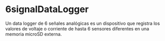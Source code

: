 # 6signalDataLogger
Un data logger de 6 señales analógicas es un dispositivo que registra los valores de voltaje o corriente de hasta 6 sensores diferentes en una memoria microSD externa.
